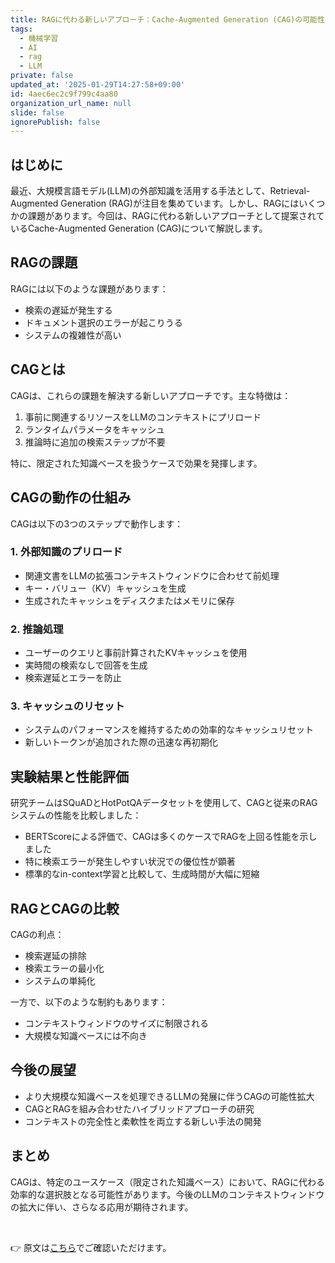 ```yaml
---
title: RAGに代わる新しいアプローチ：Cache-Augmented Generation (CAG)の可能性
tags:
  - 機械学習
  - AI
  - rag
  - LLM
private: false
updated_at: '2025-01-29T14:27:58+09:00'
id: 4aec6ec2c9f799c4aa80
organization_url_name: null
slide: false
ignorePublish: false
---
```


## はじめに

最近、大規模言語モデル(LLM)の外部知識を活用する手法として、Retrieval-Augmented Generation (RAG)が注目を集めています。しかし、RAGにはいくつかの課題があります。今回は、RAGに代わる新しいアプローチとして提案されているCache-Augmented Generation (CAG)について解説します。

## RAGの課題

RAGには以下のような課題があります：

- 検索の遅延が発生する
- ドキュメント選択のエラーが起こりうる 
- システムの複雑性が高い

## CAGとは

CAGは、これらの課題を解決する新しいアプローチです。主な特徴は：

1. 事前に関連するリソースをLLMのコンテキストにプリロード
2. ランタイムパラメータをキャッシュ
3. 推論時に追加の検索ステップが不要

特に、限定された知識ベースを扱うケースで効果を発揮します。

## CAGの動作の仕組み

CAGは以下の3つのステップで動作します：

### 1. 外部知識のプリロード
- 関連文書をLLMの拡張コンテキストウィンドウに合わせて前処理
- キー・バリュー（KV）キャッシュを生成
- 生成されたキャッシュをディスクまたはメモリに保存

### 2. 推論処理
- ユーザーのクエリと事前計算されたKVキャッシュを使用
- 実時間の検索なしで回答を生成
- 検索遅延とエラーを防止

### 3. キャッシュのリセット
- システムのパフォーマンスを維持するための効率的なキャッシュリセット
- 新しいトークンが追加された際の迅速な再初期化

## 実験結果と性能評価

研究チームはSQuADとHotPotQAデータセットを使用して、CAGと従来のRAGシステムの性能を比較しました：
- BERTScoreによる評価で、CAGは多くのケースでRAGを上回る性能を示しました
- 特に検索エラーが発生しやすい状況での優位性が顕著
- 標準的なin-context学習と比較して、生成時間が大幅に短縮

## RAGとCAGの比較

CAGの利点：
- 検索遅延の排除
- 検索エラーの最小化
- システムの単純化

一方で、以下のような制約もあります：
- コンテキストウィンドウのサイズに制限される
- 大規模な知識ベースには不向き

## 今後の展望

- より大規模な知識ベースを処理できるLLMの発展に伴うCAGの可能性拡大
- CAGとRAGを組み合わせたハイブリッドアプローチの研究
- コンテキストの完全性と柔軟性を両立する新しい手法の開発

## まとめ

CAGは、特定のユースケース（限定された知識ベース）において、RAGに代わる効率的な選択肢となる可能性があります。今後のLLMのコンテキストウィンドウの拡大に伴い、さらなる応用が期待されます。

<br>

👉 原文は[こちら](https://arxiv.org/abs/2412.15605?utm_source=pytorchkr&ref=pytorchkr)でご確認いただけます。
